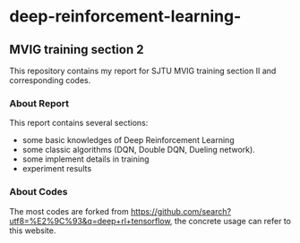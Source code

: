 # deep-reinforcement-learning-

## MVIG training section 2

This repository contains my report for SJTU MVIG training section II and corresponding codes.

### About Report

This report contains several sections:
* some basic knowledges of Deep Reinforcement Learning
* some classic algorithms (DQN, Double DQN, Dueling network).
* some implement details in training
* experiment results

### About Codes

The most codes are forked from https://github.com/search?utf8=%E2%9C%93&q=deep+rl+tensorflow, the concrete usage can refer to this website.
